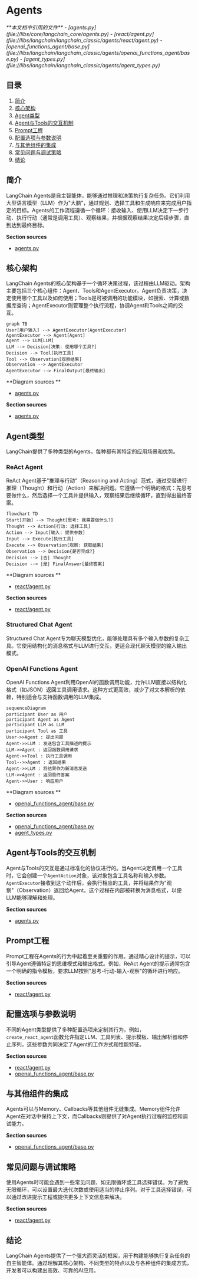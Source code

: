 # Agents

<cite>
**本文档中引用的文件**   
- [agents.py](file://libs/core/langchain_core/agents.py)
- [react/agent.py](file://libs/langchain/langchain_classic/agents/react/agent.py)
- [openai_functions_agent/base.py](file://libs/langchain/langchain_classic/agents/openai_functions_agent/base.py)
- [agent_types.py](file://libs/langchain/langchain_classic/agents/agent_types.py)
</cite>

## 目录
1. [简介](#简介)
2. [核心架构](#核心架构)
3. [Agent类型](#agent类型)
4. [Agent与Tools的交互机制](#agent与tools的交互机制)
5. [Prompt工程](#prompt工程)
6. [配置选项与参数说明](#配置选项与参数说明)
7. [与其他组件的集成](#与其他组件的集成)
8. [常见问题与调试策略](#常见问题与调试策略)
9. [结论](#结论)

## 简介
LangChain Agents是自主智能体，能够通过推理和决策执行复杂任务。它们利用大型语言模型（LLM）作为"大脑"，通过规划、选择工具和生成响应来完成用户指定的目标。Agents的工作流程遵循一个循环：接收输入、使用LLM决定下一步行动、执行行动（通常是调用工具）、观察结果，并根据观察结果决定后续步骤，直到达到最终目标。

**Section sources**
- [agents.py](file://libs/core/langchain_core/agents.py#L1-L242)

## 核心架构
LangChain Agents的核心架构基于一个循环决策过程，该过程由LLM驱动。架构主要包括三个核心组件：Agent、Tools和AgentExecutor。Agent负责决策，决定使用哪个工具以及如何使用；Tools是可被调用的功能模块，如搜索、计算或数据库查询；AgentExecutor则管理整个执行流程，协调Agent和Tools之间的交互。

```mermaid
graph TB
User[用户输入] --> AgentExecutor[AgentExecutor]
AgentExecutor --> Agent[Agent]
Agent --> LLM[LLM]
LLM --> Decision[决策: 使用哪个工具?]
Decision --> Tool[执行工具]
Tool --> Observation[观察结果]
Observation --> AgentExecutor
AgentExecutor --> FinalOutput[最终输出]
```

**Diagram sources **
- [agents.py](file://libs/core/langchain_core/agents.py#L1-L242)

**Section sources**
- [agents.py](file://libs/core/langchain_core/agents.py#L1-L242)

## Agent类型
LangChain提供了多种类型的Agents，每种都有其特定的应用场景和优势。

### ReAct Agent
ReAct Agent基于"推理与行动"（Reasoning and Acting）范式，通过交替进行推理（Thought）和行动（Action）来解决问题。它遵循一个明确的格式：先思考要做什么，然后选择一个工具并提供输入，观察结果后继续循环，直到得出最终答案。

```mermaid
flowchart TD
Start[开始] --> Thought[思考: 我需要做什么?]
Thought --> Action[行动: 选择工具]
Action --> Input[输入: 提供参数]
Input --> Execute[执行工具]
Execute --> Observation[观察: 获取结果]
Observation --> Decision{是否完成?}
Decision --> |否| Thought
Decision --> |是| FinalAnswer[最终答案]
```

**Diagram sources **
- [react/agent.py](file://libs/langchain/langchain_classic/agents/react/agent.py#L26-L51)

**Section sources**
- [react/agent.py](file://libs/langchain/langchain_classic/agents/react/agent.py#L26-L51)

### Structured Chat Agent
Structured Chat Agent专为聊天模型优化，能够处理具有多个输入参数的复杂工具。它使用结构化的消息格式与LLM进行交互，更适合现代聊天模型的输入输出模式。

### OpenAI Functions Agent
OpenAI Functions Agent利用OpenAI的函数调用功能，允许LLM直接以结构化格式（如JSON）返回工具调用请求。这种方式更高效，减少了对文本解析的依赖，特别适合与支持函数调用的LLM集成。

```mermaid
sequenceDiagram
participant User as 用户
participant Agent as Agent
participant LLM as LLM
participant Tool as 工具
User->>Agent : 提出问题
Agent->>LLM : 发送包含工具描述的提示
LLM->>Agent : 返回函数调用请求
Agent->>Tool : 执行工具调用
Tool-->>Agent : 返回结果
Agent->>LLM : 将结果作为新消息发送
LLM->>Agent : 返回最终答案
Agent->>User : 响应用户
```

**Diagram sources **
- [openai_functions_agent/base.py](file://libs/langchain/langchain_classic/agents/openai_functions_agent/base.py#L259-L298)

**Section sources**
- [openai_functions_agent/base.py](file://libs/langchain/langchain_classic/agents/openai_functions_agent/base.py#L259-L298)
- [agent_types.py](file://libs/langchain/langchain_classic/agents/agent_types.py#L40-L56)

## Agent与Tools的交互机制
Agent与Tools的交互是通过标准化的协议进行的。当Agent决定调用一个工具时，它会创建一个`AgentAction`对象，该对象包含工具名称和输入参数。`AgentExecutor`接收到这个动作后，会执行相应的工具，并将结果作为"观察"（Observation）返回给Agent。这个过程在内部被转换为消息格式，以便LLM能够理解和处理。

**Section sources**
- [agents.py](file://libs/core/langchain_core/agents.py#L1-L242)

## Prompt工程
Prompt工程在Agents的行为中起着至关重要的作用。通过精心设计的提示，可以引导Agent遵循特定的思维模式和输出格式。例如，ReAct Agent的提示通常包含一个明确的指令模板，要求LLM按照"思考-行动-输入-观察"的循环进行响应。

**Section sources**
- [react/agent.py](file://libs/langchain/langchain_classic/agents/react/agent.py#L129-L146)

## 配置选项与参数说明
不同的Agent类型提供了多种配置选项来定制其行为。例如，`create_react_agent`函数允许指定LLM、工具列表、提示模板、输出解析器和停止序列。这些参数共同决定了Agent的工作方式和性能特征。

**Section sources**
- [react/agent.py](file://libs/langchain/langchain_classic/agents/react/agent.py#L26-L51)
- [openai_functions_agent/base.py](file://libs/langchain/langchain_classic/agents/openai_functions_agent/base.py#L259-L298)

## 与其他组件的集成
Agents可以与Memory、Callbacks等其他组件无缝集成。Memory组件允许Agent在对话中保持上下文，而Callbacks则提供了对Agent执行过程的监控和调试能力。

**Section sources**
- [openai_functions_agent/base.py](file://libs/langchain/langchain_classic/agents/openai_functions_agent/base.py#L259-L298)

## 常见问题与调试策略
使用Agents时可能会遇到一些常见问题，如无限循环或工具选择错误。为了避免无限循环，可以设置最大迭代次数或使用适当的停止序列。对于工具选择错误，可以通过改进提示工程或提供更多上下文信息来解决。

**Section sources**
- [react/agent.py](file://libs/langchain/langchain_classic/agents/react/agent.py#L26-L51)

## 结论
LangChain Agents提供了一个强大而灵活的框架，用于构建能够执行复杂任务的自主智能体。通过理解其核心架构、不同类型的特点以及与各种组件的集成方式，开发者可以构建出高效、可靠的AI应用。